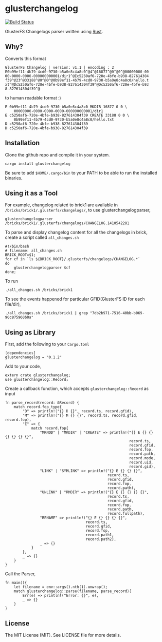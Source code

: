 glusterchangelog
================

[![Build Status](https://travis-ci.org/aravindavk/glusterchangelog.svg?branch=master)](https://travis-ci.org/aravindavk/glusterchangelog)

GlusterFS Changelogs parser written using [Rust](http://rust-lang.org/).

## Why?

Converts this format

    GlusterFS Changelog | version: v1.1 | encoding : 2
    E0b99ef11-4b79-4cd0-9730-b5a0e8c4a8c0^@4^@16877^@0^@0^@00000000-00
    00-0000-0000-000000000001/dir1^@Ec5250af6-720e-4bfe-b938-827614304
    f39^@23^@33188^@0^@0^@0b99ef11-4b79-4cd0-9730-b5a0e8c4a8c0/hello.t
    xt^@Dc5250af6-720e-4bfe-b938-827614304f39^@Dc5250af6-720e-4bfe-b93
    8-827614304f39^@

to human readable format :)

    E 0b99ef11-4b79-4cd0-9730-b5a0e8c4a8c0 MKDIR 16877 0 0 \
        00000000-0000-0000-0000-000000000001/dir1
    E c5250af6-720e-4bfe-b938-827614304f39 CREATE 33188 0 0 \
        0b99ef11-4b79-4cd0-9730-b5a0e8c4a8c0/hello.txt
    D c5250af6-720e-4bfe-b938-827614304f39
    D c5250af6-720e-4bfe-b938-827614304f39

## Installation

Clone the github repo and compile it in your system.

    cargo install glusterchangelog

Be sure to add `$HOME/.cargo/bin` to your PATH to be able to run the
installed binaries.

## Using it as a Tool

For example, changelog related to brick1 are available in
`/bricks/brick1/.glusterfs/changelogs/`, to use glusterchangelogparser,

    glusterchangelogparser /bricks/brick1/.glusterfs/changelogs/CHANGELOG.1410542281

To parse and display changelog content for all the changelogs in
brick, create a script called `all_changes.sh`

    #!/bin/bash
    # filename: all_changes.sh
    BRICK_ROOT=$1;
    for cf in `ls ${BRICK_ROOT}/.glusterfs/changelogs/CHANGELOG.*`
    do
        glusterchangelogparser $cf
    done;

To run

    ./all_changes.sh /bricks/brick1

To see the events happened for particular GFID(GlusterFS ID for each file/dir),

    ./all_changes.sh /bricks/brick1 | grep "7db2b971-7516-40bb-b069-90c875960b0a"

## Using as Library

First, add the following to your `Cargo.toml`

    [dependencies]
    glusterchangelog = "0.1.2"

Add to your code,

    extern crate glusterchangelog;
    use glusterchangelog::Record;

Create a callback function, which accepts `glusterchangelog::Record` as input

    fn parse_record(record: &Record) {
        match record.fop_type{
            "D" => println!("{} D {}", record.ts, record.gfid),
            "M" => println!("{} M {} {}", record.ts, record.gfid, record.fop),
            "E" => {
                match record.fop{
                    "MKNOD" | "MKDIR" | "CREATE" => println!("{} E {} {} {} {} {} {}",
                                                             record.ts,
                                                             record.gfid,
                                                             record.fop,
                                                             record.path,
                                                             record.mode,
                                                             record.uid,
                                                             record.gid),
                    "LINK" | "SYMLINK" => println!("{} E {} {} {}",
                                                   record.ts,
                                                   record.gfid,
                                                   record.fop,
                                                   record.path),
                    "UNLINK" | "RMDIR" => println!("{} E {} {} {} {}",
                                                   record.ts,
                                                   record.gfid,
                                                   record.fop,
                                                   record.path,
                                                   record.fullpath),
                    "RENAME" => println!("{} E {} {} {} {}",
                                         record.ts,
                                         record.gfid,
                                         record.fop,
                                         record.path1,
                                         record.path2),
                    _ => {}
                }
            },
            _ => {}
        }
    }

Call the Parser,

    fn main(){
        let filename = env::args().nth(1).unwrap();
        match glusterchangelog::parse(filename, parse_record){
            Err(e) => println!("Error: {}", e),
            _ => {}
        }
    }


## License

The MIT License (MIT). See LICENSE file for more details.
